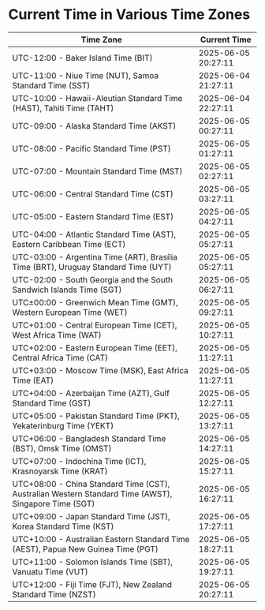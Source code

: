 # Current Time in Various Time Zones

| Time Zone | Current Time |
|-----------|--------------|
| UTC-12:00 - Baker Island Time (BIT) | 2025-06-05 20:27:11 |
| UTC-11:00 - Niue Time (NUT), Samoa Standard Time (SST) | 2025-06-04 21:27:11 |
| UTC-10:00 - Hawaii-Aleutian Standard Time (HAST), Tahiti Time (TAHT) | 2025-06-04 22:27:11 |
| UTC-09:00 - Alaska Standard Time (AKST) | 2025-06-05 00:27:11 |
| UTC-08:00 - Pacific Standard Time (PST) | 2025-06-05 01:27:11 |
| UTC-07:00 - Mountain Standard Time (MST) | 2025-06-05 02:27:11 |
| UTC-06:00 - Central Standard Time (CST) | 2025-06-05 03:27:11 |
| UTC-05:00 - Eastern Standard Time (EST) | 2025-06-05 04:27:11 |
| UTC-04:00 - Atlantic Standard Time (AST), Eastern Caribbean Time (ECT) | 2025-06-05 05:27:11 |
| UTC-03:00 - Argentina Time (ART), Brasília Time (BRT), Uruguay Standard Time (UYT) | 2025-06-05 05:27:11 |
| UTC-02:00 - South Georgia and the South Sandwich Islands Time (SGT) | 2025-06-05 06:27:11 |
| UTC±00:00 - Greenwich Mean Time (GMT), Western European Time (WET) | 2025-06-05 09:27:11 |
| UTC+01:00 - Central European Time (CET), West Africa Time (WAT) | 2025-06-05 10:27:11 |
| UTC+02:00 - Eastern European Time (EET), Central Africa Time (CAT) | 2025-06-05 11:27:11 |
| UTC+03:00 - Moscow Time (MSK), East Africa Time (EAT) | 2025-06-05 11:27:11 |
| UTC+04:00 - Azerbaijan Time (AZT), Gulf Standard Time (GST) | 2025-06-05 12:27:11 |
| UTC+05:00 - Pakistan Standard Time (PKT), Yekaterinburg Time (YEKT) | 2025-06-05 13:27:11 |
| UTC+06:00 - Bangladesh Standard Time (BST), Omsk Time (OMST) | 2025-06-05 14:27:11 |
| UTC+07:00 - Indochina Time (ICT), Krasnoyarsk Time (KRAT) | 2025-06-05 15:27:11 |
| UTC+08:00 - China Standard Time (CST), Australian Western Standard Time (AWST), Singapore Time (SGT) | 2025-06-05 16:27:11 |
| UTC+09:00 - Japan Standard Time (JST), Korea Standard Time (KST) | 2025-06-05 17:27:11 |
| UTC+10:00 - Australian Eastern Standard Time (AEST), Papua New Guinea Time (PGT) | 2025-06-05 18:27:11 |
| UTC+11:00 - Solomon Islands Time (SBT), Vanuatu Time (VUT) | 2025-06-05 19:27:11 |
| UTC+12:00 - Fiji Time (FJT), New Zealand Standard Time (NZST) | 2025-06-05 20:27:11 |
